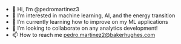 - 👋 Hi, I’m @pedromartinez3
- 👀 I’m interested in machine learning, AI, and the energy transition
- 🌱 I’m currently learning how to improve on my ML applications
- 💞️ I’m looking to collaborate on any analytics development!
- 📫 How to reach me pedro.martinez2@bakerhughes.com

<!---
pedromartinez3/pedromartinez3 is a ✨ special ✨ repository because its `README.md` (this file) appears on your GitHub profile.
You can click the Preview link to take a look at your changes.
--->
